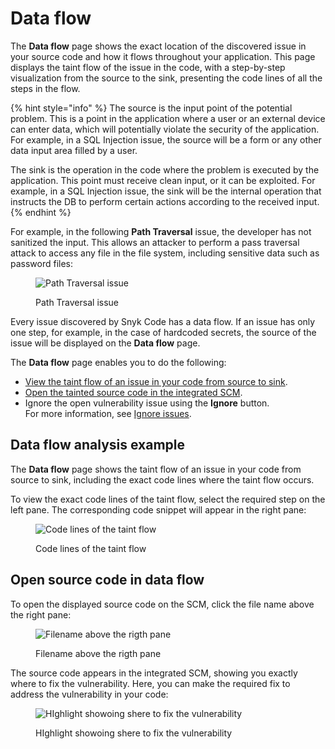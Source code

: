 # Data flow

The **Data flow** page shows the exact location of the discovered issue in your source code and how it flows throughout your application. This page displays the taint flow of the issue in the code, with a step-by-step visualization from the source to the sink, presenting the code lines of all the steps in the flow.

{% hint style="info" %}
The source is the input point of the potential problem. This is a point in the application where a user or an external device can enter data, which will potentially violate the security of the application. For example, in a SQL Injection issue, the source will be a form or any other data input area filled by a user.

The sink is the operation in the code where the problem is executed by the application. This point must receive clean input, or it can be exploited. For example, in a SQL Injection issue, the sink will be the internal operation that instructs the DB to perform certain actions according to the received input.
{% endhint %}

For example, in the following **Path Traversal** issue, the developer has not sanitized the input. This allows an attacker to perform a pass traversal attack to access any file in the file system, including sensitive data such as password files:

<figure><img src="../../../../.gitbook/assets/Snyk Code - Results - Issues - Data flow page - Example.png" alt="Path Traversal issue"><figcaption><p>Path Traversal issue</p></figcaption></figure>

Every issue discovered by Snyk Code has a data flow. If an issue has only one step, for example, in the case of hardcoded secrets, the source of the issue will be displayed on the **Data flow** page.

The **Data flow** page enables you to do the following:

* [View the taint flow of an issue in your code from source to sink](data-flow.md#viewing-the-taint-flow-of-an-issue-in-your-code).
* [Open the tainted source code in the integrated SCM](data-flow.md#opening-the-tainted-source-code-in-the-integrated-scm).
* Ignore the open vulnerability issue using the **Ignore** button.\
  For more information, see [Ignore issues](https://docs.snyk.io/features/fixing-and-prioritizing-issues/issue-management/ignore-issues).

## **Data flow analysis example**

The **Data flow** page shows the taint flow of an issue in your code from source to sink, including the exact code lines where the taint flow occurs.

To view the exact code lines of the taint flow, select the required step on the left pane. The corresponding code snippet will appear in the right pane:

<figure><img src="../../../../.gitbook/assets/Snyk Code - Results - Issues - Data flow page - Example - Selecting step.png" alt="Code lines of the taint flow"><figcaption><p>Code lines of the taint flow</p></figcaption></figure>

## **Open source code in data flow**

To open the displayed source code on the SCM, click the file name above the right pane:

<figure><img src="../../../../.gitbook/assets/Snyk Code - Results - Issues - Data flow page - Source code link.png" alt="Filename above the rigth pane"><figcaption><p>Filename above the rigth pane</p></figcaption></figure>

The source code appears in the integrated SCM, showing you exactly where to fix the vulnerability. Here, you can make the required fix to address the vulnerability in your code:

<figure><img src="../../../../.gitbook/assets/Snyk Code - Results - Issues - Data flow page - Source code - in SCM.png" alt="HIghlight showoing shere to fix the vulnerability"><figcaption><p>HIghlight showoing shere to fix the vulnerability</p></figcaption></figure>
